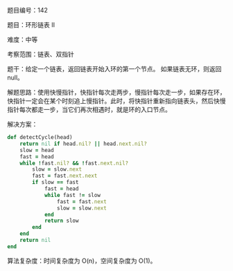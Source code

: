 题目编号：142

题目：环形链表 II

难度：中等

考察范围：链表、双指针

题干：给定一个链表，返回链表开始入环的第一个节点。 如果链表无环，则返回 null。

解题思路：使用快慢指针，快指针每次走两步，慢指针每次走一步，如果存在环，快指针一定会在某个时刻追上慢指针。此时，将快指针重新指向链表头，然后快慢指针每次都走一步，当它们再次相遇时，就是环的入口节点。

解决方案：

```ruby
def detectCycle(head)
    return nil if head.nil? || head.next.nil?
    slow = head
    fast = head
    while !fast.nil? && !fast.next.nil?
        slow = slow.next
        fast = fast.next.next
        if slow == fast
            fast = head
            while fast != slow
                fast = fast.next
                slow = slow.next
            end
            return slow
        end
    end
    return nil
end
```

算法复杂度：时间复杂度为 O(n)，空间复杂度为 O(1)。